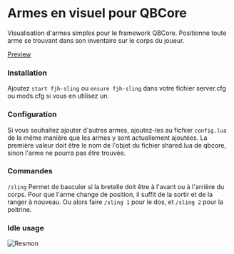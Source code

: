 # Armes en visuel pour QBCore
Visualisation d'armes simples pour le framework QBCore. Positionne toute arme se trouvant dans son inventaire sur le corps du joueur.

[Preview](https://i.imgur.com/XeFO0SH.mp4)

### Installation

Ajoutez ``start fjh-sling`` ou ``ensure fjh-sling`` dans votre fichier server.cfg ou mods.cfg si vous en utilisez un.

### Configuration

Si vous souhaitez ajouter d'autres armes, ajoutez-les au fichier `config.lua` de la même manière que les armes y sont actuellement ajoutées. La première valeur doit être le nom de l'objet du fichier shared.lua de qbcore, sinon l'arme ne pourra pas être trouvée. 
### Commandes

`/sling` Permet de basculer si la bretelle doit être à l'avant ou à l'arrière du corps. Pour que l'arme change de position, il suffit de la sortir et de la ranger à nouveau. Ou alors faire `/sling 1` pour le dos, et `/sling 2` pour la poitrine. 

### Idle usage
![Resmon](https://i.imgur.com/D3mqhNe.png)
